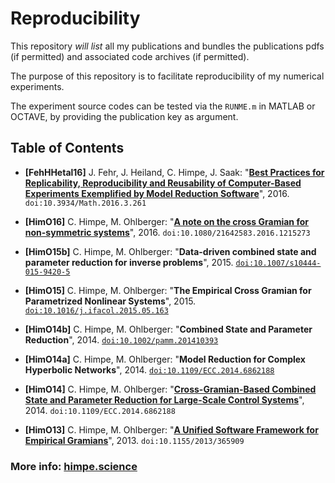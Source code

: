 # Reproducibility

This repository _will list_ all my publications and bundles the publications pdfs (if permitted) and associated code archives (if permitted).

The purpose of this repository is to facilitate reproducibility of my numerical experiments.

The experiment source codes can be tested via the `RUNME.m` in MATLAB or OCTAVE, by providing the publication key as argument.

## Table of Contents

* **[FehHHetal16]** J. Fehr, J. Heiland, C. Himpe, J. Saak: "[**Best Practices for Replicability, Reproducibility and Reusability of Computer-Based Experiments Exemplified by Model Reduction Software**](FehHHetal16.pdf)", 2016. `doi:10.3934/Math.2016.3.261`
* **[HimO16]** C. Himpe, M. Ohlberger: "[**A note on the cross Gramian for non-symmetric systems**](HimO16.pdf)", 2016. `doi:10.1080/21642583.2016.1215273`
* **[HimO15b]** C. Himpe, M. Ohlberger: "**Data-driven combined state and parameter reduction for inverse problems**", 2015. [`doi:10.1007/s10444-015-9420-5`](https://doi.org/10.1007/s10444-015-9420-5)

* **[HimO15]** C. Himpe, M. Ohlberger: "**The Empirical Cross Gramian for Parametrized Nonlinear Systems**", 2015. [`doi:10.1016/j.ifacol.2015.05.163`](https://doi.org/10.1016/j.ifacol.2015.05.163)
* **[HimO14b]** C. Himpe, M. Ohlberger: "**Combined State and Parameter Reduction**", 2014. [`doi:10.1002/pamm.201410393`](https://doi.org/10.1002/pamm.201410393)
* **[HimO14a]** C. Himpe, M. Ohlberger: "**Model Reduction for Complex Hyperbolic Networks**", 2014. [`doi:10.1109/ECC.2014.6862188`](https://doi.org/10.1109/ECC.2014.6862188)
* **[HimO14]** C. Himpe, M. Ohlberger: "[**Cross-Gramian-Based Combined State and Parameter Reduction for Large-Scale Control Systems**](HimO14.pdf)", 2014. `doi:10.1109/ECC.2014.6862188`
* **[HimO13]** C. Himpe, M. Ohlberger: "[**A Unified Software Framework for Empirical Gramians**](HimO13.pdf)", 2013. `doi:10.1155/2013/365909`	

### More info: [himpe.science](https://himpe.science)
